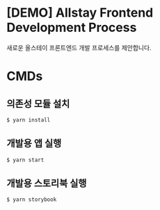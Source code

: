 # \[DEMO\] Allstay Frontend Development Process
새로운 올스테이 프론트엔드 개발 프로세스를 제안합니다.
# CMDs
## 의존성 모듈 설치
```bash
$ yarn install
```
## 개발용 앱 실행
```bash
$ yarn start
```
## 개발용 스토리북 실행
```bash
$ yarn storybook
```
